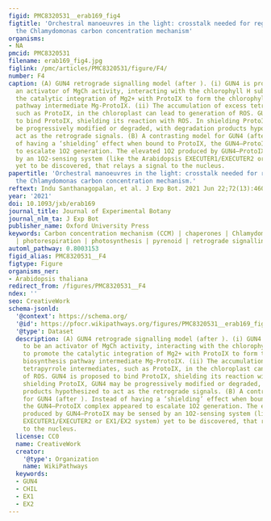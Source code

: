 ```yaml
---
figid: PMC8320531__erab169_fig4
figtitle: 'Orchestral manoeuvres in the light: crosstalk needed for regulation of
  the Chlamydomonas carbon concentration mechanism'
organisms:
- NA
pmcid: PMC8320531
filename: erab169_fig4.jpg
figlink: /pmc/articles/PMC8320531/figure/F4/
number: F4
caption: (A) GUN4 retrograde signalling model (after ). (i) GUN4 is proposed to be
  an activator of MgCh activity, interacting with the chlorophyll H subunit to promote
  the catalytic integration of Mg2+ with ProtoIX to form the chlorophyll biosynthesis
  pathway intermediate Mg-ProtoIX. (ii) The accumulation of excess tetrapyrrole intermediates,
  such as ProtoIX, in the chloroplast can lead to generation of ROS. GUN4 is proposed
  to bind ProtoIX, shielding its reaction with ROS. In shielding ProtoIX, GUN4 may
  be progressively modified or degraded, with degradation products hypothesized to
  act as the retrograde signals. (B) A contrasting model for GUN4 (after ). Instead
  of having a ‘shielding’ effect when bound to ProtoIX, the GUN4–ProtoIX complex appeared
  to escalate 1O2 generation. The elevated 1O2 produced by GUN4–ProtoIX may be sensed
  by an 1O2-sensing system (like the Arabidopsis EXECUTER1/EXECUTER2 or EX1/EX2 system)
  yet to be discovered, that relays a signal to the nucleus.
papertitle: 'Orchestral manoeuvres in the light: crosstalk needed for regulation of
  the Chlamydomonas carbon concentration mechanism.'
reftext: Indu Santhanagopalan, et al. J Exp Bot. 2021 Jun 22;72(13):4604-4624.
year: '2021'
doi: 10.1093/jxb/erab169
journal_title: Journal of Experimental Botany
journal_nlm_ta: J Exp Bot
publisher_name: Oxford University Press
keywords: Carbon concentration mechanism (CCM) | chaperones | Chlamydomonas | CIA5
  | photorespiration | photosynthesis | pyrenoid | retrograde signalling
automl_pathway: 0.8003153
figid_alias: PMC8320531__F4
figtype: Figure
organisms_ner:
- Arabidopsis thaliana
redirect_from: /figures/PMC8320531__F4
ndex: ''
seo: CreativeWork
schema-jsonld:
  '@context': https://schema.org/
  '@id': https://pfocr.wikipathways.org/figures/PMC8320531__erab169_fig4.html
  '@type': Dataset
  description: (A) GUN4 retrograde signalling model (after ). (i) GUN4 is proposed
    to be an activator of MgCh activity, interacting with the chlorophyll H subunit
    to promote the catalytic integration of Mg2+ with ProtoIX to form the chlorophyll
    biosynthesis pathway intermediate Mg-ProtoIX. (ii) The accumulation of excess
    tetrapyrrole intermediates, such as ProtoIX, in the chloroplast can lead to generation
    of ROS. GUN4 is proposed to bind ProtoIX, shielding its reaction with ROS. In
    shielding ProtoIX, GUN4 may be progressively modified or degraded, with degradation
    products hypothesized to act as the retrograde signals. (B) A contrasting model
    for GUN4 (after ). Instead of having a ‘shielding’ effect when bound to ProtoIX,
    the GUN4–ProtoIX complex appeared to escalate 1O2 generation. The elevated 1O2
    produced by GUN4–ProtoIX may be sensed by an 1O2-sensing system (like the Arabidopsis
    EXECUTER1/EXECUTER2 or EX1/EX2 system) yet to be discovered, that relays a signal
    to the nucleus.
  license: CC0
  name: CreativeWork
  creator:
    '@type': Organization
    name: WikiPathways
  keywords:
  - GUN4
  - CHIL
  - EX1
  - EX2
---
```

